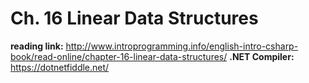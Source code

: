 # Ch. 16 Linear Data Structures

**reading link:** http://www.introprogramming.info/english-intro-csharp-book/read-online/chapter-16-linear-data-structures/
**.NET Compiler:** https://dotnetfiddle.net/

